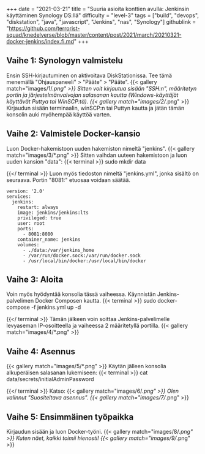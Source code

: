 +++
date = "2021-03-21"
title = "Suuria asioita konttien avulla: Jenkinsin käyttäminen Synology DS:llä"
difficulty = "level-3"
tags = ["build", "devops", "diskstation", "java", "javascript", "Jenkins", "nas", "Synology"]
githublink = "https://github.com/terrorist-squad/knedelverse/blob/master/content/post/2021/march/20210321-docker-jenkins/index.fi.md"
+++

## Vaihe 1: Synologyn valmistelu
Ensin SSH-kirjautuminen on aktivoitava DiskStationissa. Tee tämä menemällä "Ohjauspaneeli" > "Pääte" > "Pääte".
{{< gallery match="images/1/*.png" >}}
Sitten voit kirjautua sisään "SSH:n", määritetyn portin ja järjestelmänvalvojan salasanan kautta (Windows-käyttäjät käyttävät Puttya tai WinSCP:tä).
{{< gallery match="images/2/*.png" >}}
Kirjaudun sisään terminaalin, winSCP:n tai Puttyn kautta ja jätän tämän konsolin auki myöhempää käyttöä varten.
## Vaihe 2: Valmistele Docker-kansio
Luon Docker-hakemistoon uuden hakemiston nimeltä "jenkins".
{{< gallery match="images/3/*.png" >}}
Sitten vaihdan uuteen hakemistoon ja luon uuden kansion "data":
{{< terminal >}}
sudo mkdir data

{{</ terminal >}}
Luon myös tiedoston nimeltä "jenkins.yml", jonka sisältö on seuraava. Portin "8081:" etuosaa voidaan säätää.
```
version: '2.0'
services:
  jenkins:
    restart: always
    image: jenkins/jenkins:lts
    privileged: true
    user: root
    ports:
      - 8081:8080
    container_name: jenkins
    volumes:
      - ./data:/var/jenkins_home
      - /var/run/docker.sock:/var/run/docker.sock
      - /usr/local/bin/docker:/usr/local/bin/docker

```

## Vaihe 3: Aloita
Voin myös hyödyntää konsolia tässä vaiheessa. Käynnistän Jenkins-palvelimen Docker Composen kautta.
{{< terminal >}}
sudo docker-compose -f jenkins.yml up -d

{{</ terminal >}}
Tämän jälkeen voin soittaa Jenkins-palvelimelle levyaseman IP-osoitteella ja vaiheessa 2 määritetyllä portilla.
{{< gallery match="images/4/*.png" >}}

## Vaihe 4: Asennus

{{< gallery match="images/5/*.png" >}}
Käytän jälleen konsolia alkuperäisen salasanan lukemiseen:
{{< terminal >}}
cat data/secrets/initialAdminPassword

{{</ terminal >}}
Katso:
{{< gallery match="images/6/*.png" >}}
Olen valinnut "Suositeltava asennus".
{{< gallery match="images/7/*.png" >}}

## Vaihe 5: Ensimmäinen työpaikka
Kirjaudun sisään ja luon Docker-työni.
{{< gallery match="images/8/*.png" >}}
Kuten näet, kaikki toimii hienosti!
{{< gallery match="images/9/*.png" >}}